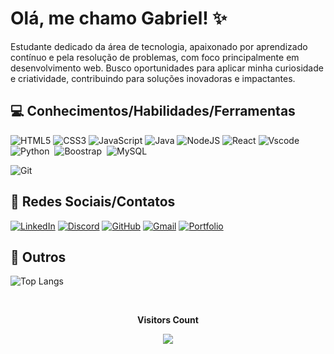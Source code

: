 
# Olá, me chamo Gabriel! ✨
Estudante dedicado da área de tecnologia, apaixonado por aprendizado contínuo e pela resolução de
problemas, com foco principalmente em desenvolvimento web. Busco oportunidades para aplicar
minha curiosidade e criatividade, contribuindo para soluções inovadoras e impactantes.

## 💻 Conhecimentos/Habilidades/Ferramentas

![HTML5](https://img.shields.io/badge/HTML5-E34F26?style=for-the-badge&logo=html5&logoColor=white) 
![CSS3](https://img.shields.io/badge/CSS3-1572B6?style=for-the-badge&logo=css3&logoColor=white) 
![JavaScript](https://img.shields.io/badge/JavaScript-F7DF1E?style=for-the-badge&logo=javascript&logoColor=black)
![Java](https://img.shields.io/badge/java-%23ED8B00.svg?style=for-the-badge&logo=openjdk&logoColor=white) 
![NodeJS](https://img.shields.io/badge/node.js-6DA55F?style=for-the-badge&logo=node.js&logoColor=white) 
![React](https://img.shields.io/badge/React-20232A?style=for-the-badge&logo=react&logoColor=61DAFB) 
![Vscode](https://img.shields.io/badge/Vscode-007ACC?style=for-the-badge&logo=visual-studio-code&logoColor=white)
![Python](https://img.shields.io/badge/-python-0D1117?style=for-the-badge&logo=python&logoColor=1572B6&labelColor=0D1117)&nbsp;
![Boostrap](https://img.shields.io/badge/-boostrap-0D1117?style=for-the-badge&logo=bootstrap&labelColor=0D1117)&nbsp;
![MySQL](https://img.shields.io/badge/-mysql-0D1117?style=for-the-badge&logo=mysql&labelColor=0D1117)&nbsp;

![Git](https://img.shields.io/badge/-Git-0D1117?style=for-the-badge&logo=git&labelColor=0D1117)&nbsp; 

## 📒 Redes Sociais/Contatos
[![LinkedIn](https://img.shields.io/badge/LinkedIn-0077B5?style=for-the-badge&logo=linkedin&logoColor=white)](https://www.linkedin.com/in/gabrielsous/)
[![Discord](https://img.shields.io/badge/Discord-7289DA?style=for-the-badge&logo=discord&logoColor=white)]()
[![GitHub](https://img.shields.io/badge/GitHub-100000?style=for-the-badge&logo=github&logoColor=white)](https://github.com/Gsousacod) 
[![Gmail](https://img.shields.io/badge/Gmail-333333?style=for-the-badge&logo=gmail&logoColor=red)](mailto:gs5103809@gmail.com) 
[![Portfolio](https://img.shields.io/badge/Portfolio-FF5722?style=for-the-badge&logo=todoist&logoColor=white)]()

## 💎 Outros
![Top Langs](https://github-readme-stats-git-masterrstaa-rickstaa.vercel.app/api/top-langs/?username=carlalopesj&layout=compact&bg_color=111&border_color=0077B5&title_color=D14836&text_color=FFF)

<div align="center">
<br><p align="centre"><b>Visitors Count</b></p>  
<p align="center"><img align="center" src="https://profile-counter.glitch.me/{Gsousacod}/count.svg" /></p> 
<br></div>
  












